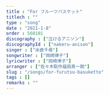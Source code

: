 ```yaml
---
title : "For フルーツバスケット"
titlech : ""
type : "song"
date : "2021-1-8"
order : 560101
discography : ["泣けるアニソン"]
discographyId : ["nakeru-anison"]
singer : ["米倉千尋"]
songwriter : ["岡崎律子"]
lyricwriter : ["岡崎律子"]
arranger : ["佐々木聡作福田真一朗"]
slug : "/songs/for-furutsu-basuketto"
tags : []
remarks : ""
---
```


